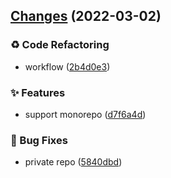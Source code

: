 ## [Changes](https://github.com/chnliquan/release/compare/v0.3.1...v0.4.0) (2022-03-02)


### ♻ Code Refactoring

* workflow ([2b4d0e3](https://github.com/chnliquan/release/commit/2b4d0e37d091e5a03b3bd2d4ad899ba3d77a37b0))


### ✨ Features

* support monorepo ([d7f6a4d](https://github.com/chnliquan/release/commit/d7f6a4d0dc9c233f22a07d5c784feaea4e237a17))


### 🐛 Bug Fixes

* private repo ([5840dbd](https://github.com/chnliquan/release/commit/5840dbd1527fe1915f219ec23d45d0cc5b27b18f))



